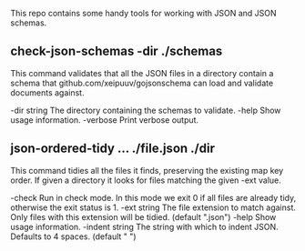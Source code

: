This repo contains some handy tools for working with JSON and JSON schemas.

## check-json-schemas -dir ./schemas

This command validates that all the JSON files in a directory contain a
schema that github.com/xeipuuv/gojsonschema can load and validate documents
against.

-dir string
    The directory containing the schemas to validate.
-help
    Show usage information.
-verbose
    Print verbose output.

## json-ordered-tidy ... ./file.json ./dir

This command tidies all the files it finds, preserving the existing map key
order. If given a directory it looks for files matching the given -ext
value.

-check
    Run in check mode. In this mode we exit 0 if all files are already tidy, otherwise the exit status is 1.
-ext string
    The file extension to match against. Only files with this extension will be tidied. (default ".json")
-help
    Show usage information.
-indent string
    The string with which to indent JSON. Defaults to 4 spaces. (default "    ")
